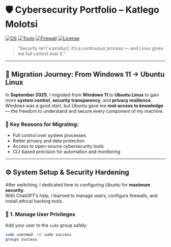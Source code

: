 # 🛡️ Cybersecurity Portfolio – Katlego Molotsi  

[![OS](https://img.shields.io/badge/OS-Ubuntu_22.04-orange?logo=ubuntu)](https://ubuntu.com)
[![Tools](https://img.shields.io/badge/Tools-Nmap%20%7C%20Wireshark%20%7C%20Aircrack--ng%20%7C%20Tor-blue)](https://www.kali.org/tools/)
[![Firewall](https://img.shields.io/badge/Security-UFW%20Configured-brightgreen)](https://help.ubuntu.com/community/UFW)
[![License](https://img.shields.io/badge/License-MIT-lightgrey)](LICENSE)

> “Security isn’t a product, it’s a continuous process — and Linux gives me full control over it.”  

---

## 🧭 Migration Journey: From Windows 11 → Ubuntu Linux  

In **September 2025**, I migrated from **Windows 11** to **Ubuntu Linux** to gain more **system control**, **security transparency**, and **privacy resilience**.  
Windows was a good start, but Ubuntu gave me **root access to knowledge** — the freedom to understand and secure every component of my machine.

### 🧩 Key Reasons for Migrating:
- Full control over system processes  
- Better privacy and data protection  
- Access to open-source cybersecurity tools  
- CLI-based precision for automation and monitoring  

---

## ⚙️ System Setup & Security Hardening  

After switching, I dedicated time to configuring Ubuntu for **maximum security**.  
With ChatGPT’s help, I learned to manage users, configure firewalls, and install ethical hacking tools.

### 🔐 1. Manage User Privileges
Add your user to the `sudo` group safely:

```bash
sudo usermod -aG sudo success
groups success
